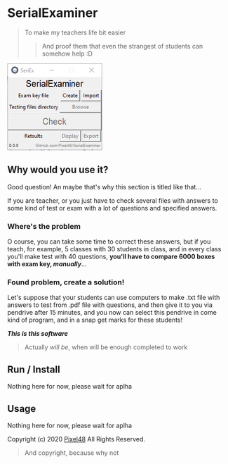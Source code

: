 # SerialExaminer
> To make my teachers life bit easier
>> And proof them that even the strangest of students can somehow help :D

![Main Window](./docs/img/main_window.png)

## Why would you use it?
Good question! An maybe that's why this section is titled like that...

If you are teacher, or you just have to check several files with answers to some kind of test or exam with a lot of questions and specified answers.

### Where's the problem
O course, you can take some time to correct these answers, but if you teach, for example, 5 classes with 30 students in class, and in every class you'll make test with 40 questions, **you'll have to compare 6000 boxes with exam key, _manually_**...

### Found problem, create a solution!
Let's suppose that your students can use computers to make .txt file with answers to test from .pdf file with questions, and then give it to you via pendrive after 15 minutes, and you now can select this pendrive in come kind of program, and in a snap get marks for these students!

***This is this software***
> Actually *will be*, when will be enough completed to work

## Run / Install
Nothing here for now, please wait for aplha

## Usage
Nothing here for now, please wait for aplha

Copyright (c) 2020 [Pixel48](www.github.com/Pixel48) All Rights Reserved.
> And copyright, because why not
